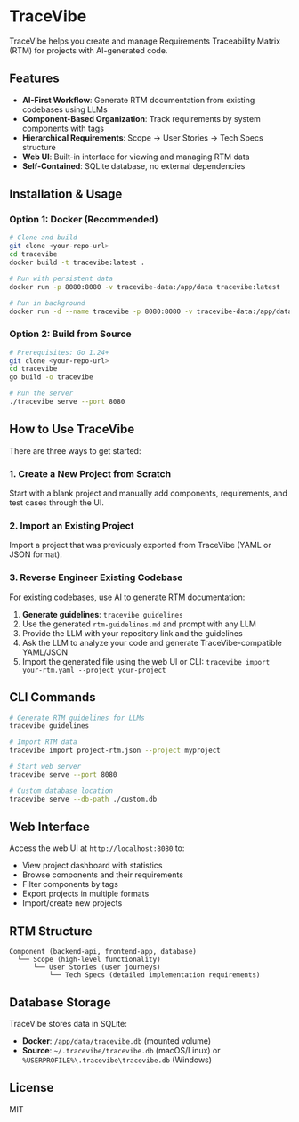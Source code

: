 # TraceVibe

TraceVibe helps you create and manage Requirements Traceability Matrix (RTM) for projects with AI-generated code.

## Features

- **AI-First Workflow**: Generate RTM documentation from existing codebases using LLMs
- **Component-Based Organization**: Track requirements by system components with tags
- **Hierarchical Requirements**: Scope → User Stories → Tech Specs structure
- **Web UI**: Built-in interface for viewing and managing RTM data
- **Self-Contained**: SQLite database, no external dependencies

## Installation & Usage

### Option 1: Docker (Recommended)

```bash
# Clone and build
git clone <your-repo-url>
cd tracevibe
docker build -t tracevibe:latest .

# Run with persistent data
docker run -p 8080:8080 -v tracevibe-data:/app/data tracevibe:latest

# Run in background
docker run -d --name tracevibe -p 8080:8080 -v tracevibe-data:/app/data --restart unless-stopped tracevibe:latest
```

### Option 2: Build from Source

```bash
# Prerequisites: Go 1.24+
git clone <your-repo-url>
cd tracevibe
go build -o tracevibe

# Run the server
./tracevibe serve --port 8080
```

## How to Use TraceVibe

There are three ways to get started:

### 1. Create a New Project from Scratch
Start with a blank project and manually add components, requirements, and test cases through the UI.

### 2. Import an Existing Project
Import a project that was previously exported from TraceVibe (YAML or JSON format).

### 3. Reverse Engineer Existing Codebase
For existing codebases, use AI to generate RTM documentation:

1. **Generate guidelines**: `tracevibe guidelines`
2. Use the generated `rtm-guidelines.md` and prompt with any LLM
3. Provide the LLM with your repository link and the guidelines
4. Ask the LLM to analyze your code and generate TraceVibe-compatible YAML/JSON
5. Import the generated file using the web UI or CLI: `tracevibe import your-rtm.yaml --project your-project`

## CLI Commands

```bash
# Generate RTM guidelines for LLMs
tracevibe guidelines

# Import RTM data
tracevibe import project-rtm.json --project myproject

# Start web server
tracevibe serve --port 8080

# Custom database location
tracevibe serve --db-path ./custom.db
```

## Web Interface

Access the web UI at `http://localhost:8080` to:
- View project dashboard with statistics
- Browse components and their requirements
- Filter components by tags
- Export projects in multiple formats
- Import/create new projects

## RTM Structure

```
Component (backend-api, frontend-app, database)
  └── Scope (high-level functionality)
      └── User Stories (user journeys)
          └── Tech Specs (detailed implementation requirements)
```

## Database Storage

TraceVibe stores data in SQLite:
- **Docker**: `/app/data/tracevibe.db` (mounted volume)
- **Source**: `~/.tracevibe/tracevibe.db` (macOS/Linux) or `%USERPROFILE%\.tracevibe\tracevibe.db` (Windows)

## License

MIT